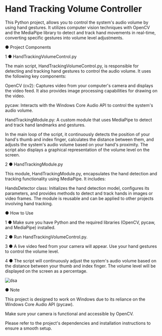 # Hand Tracking Volume Controller
This Python project, allows you to control the system's audio volume by using hand gestures. It utilizes computer vision techniques with OpenCV and the MediaPipe library to detect and track hand movements in real-time, converting specific gestures into volume level adjustments.

● Project Components

1 ● HandTrackingVolumeControl.py

The main script, HandTrackingVolumeControl.py, is responsible for detecting and tracking hand gestures to control the audio volume. It uses the following key components:

OpenCV (cv2): Captures video from your computer's camera and displays the video feed. It also provides image processing capabilities for drawing on the video.

pycaw: Interacts with the Windows Core Audio API to control the system's audio volume.

HandTrackingModule.py: A custom module that uses MediaPipe to detect and track hand landmarks and gestures.

In the main loop of the script, it continuously detects the position of your hand's thumb and index finger, calculates the distance between them, and adjusts the system's audio volume based on your hand's proximity. The script also displays a graphical representation of the volume level on the screen.

2 ● HandTrackingModule.py

This module, HandTrackingModule.py, encapsulates the hand detection and tracking functionality using MediaPipe. It includes:

HandsDetector class: Initializes the hand detection model, configures its parameters, and provides methods to detect and track hands in images or video frames.
The module is reusable and can be applied to other projects involving hand tracking.

● How to Use

1 ● Make sure you have Python and the required libraries (OpenCV, pycaw, and MediaPipe) installed.

2 ● Run HandTrackingVolumeControl.py.

3 ● A live video feed from your camera will appear. Use your hand gestures to control the volume level.

4 ● The script will continuously adjust the system's audio volume based on the distance between your thumb and index finger. The volume level will be displayed on the screen as a percentage.

![dsa](https://github.com/alessiopelusi/Hand-Tracking-Volume-Controller/assets/130958426/2c4de468-3d7c-4266-9a7f-22a0458577c8)

● Note

This project is designed to work on Windows due to its reliance on the Windows Core Audio API (pycaw).

Make sure your camera is functional and accessible by OpenCV.

Please refer to the project's dependencies and installation instructions to ensure a smooth setup.
